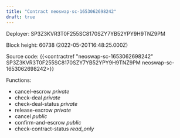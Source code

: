 ```yaml
---
title: "Contract neoswap-sc-1653062698242"
draft: true
---
```

Deployer: SP3Z3KVR3T0F255SC8170SZY7YB52YPY9H9TNZ9PM


 



Block height: 60738 (2022-05-20T16:48:25.000Z)

Source code: {{<contractref "neoswap-sc-1653062698242" SP3Z3KVR3T0F255SC8170SZY7YB52YPY9H9TNZ9PM neoswap-sc-1653062698242>}}

Functions:

* cancel-escrow _private_
* check-deal _private_
* check-deal-status _private_
* release-escrow _private_
* cancel _public_
* confirm-and-escrow _public_
* check-contract-status _read_only_
